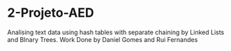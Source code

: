 # 2-Projeto-AED
Analising text data using hash tables with separate chaining by Linked Lists and BInary Trees.
Work Done by Daniel Gomes and Rui Fernandes
